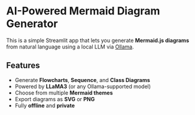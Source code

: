# AI-Powered Mermaid Diagram Generator

This is a simple Streamlit app that lets you generate **Mermaid.js diagrams** from natural language using a local LLM via [Ollama](https://ollama.com).

## Features
- Generate **Flowcharts**, **Sequence**, and **Class Diagrams**
- Powered by **LLaMA3** (or any Ollama-supported model)
- Choose from multiple **Mermaid themes**
- Export diagrams as **SVG** or **PNG**
- Fully **offline** and **private**
